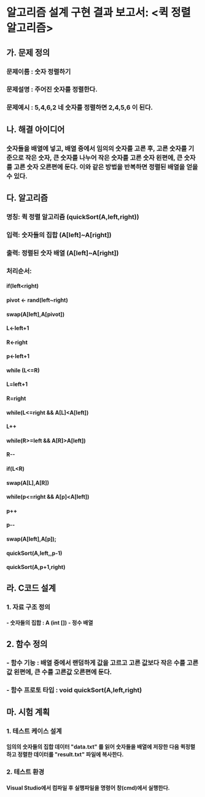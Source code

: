 # 알고리즘 설계 구현 결과 보고서: <퀵 정렬 알고리즘>

## 가. 문제 정의
### 문제이름 : 숫자 정렬하기
### 문제설명 : 주어진 숫자를 정렬한다.
### 문제예시 : 5,4,6,2 네 숫자를 정렬하면 2,4,5,6 이 된다.

## 나. 해결 아이디어
### 숫자들을 배열에 넣고, 배열 중에서 임의의 숫자를 고른 후, 고른 숫자를 기준으로 작은 숫자, 큰 숫자를 나누어 작은 숫자를 고른 숫자 왼편에, 큰 숫자를 고른 숫자 오른편에 둔다. 이와 같은 방법을 반복하면 정렬된 배열을 얻을 수 있다.

## 다. 알고리즘
### 명칭: 퀵 정렬 알고리즘 (quickSort(A,left,right))
### 입력: 숫자들의 집합 (A[left]~A[right])
### 출력: 정렬된 숫자 배열 (A[left]~A[right])
### 처리순서:
#### if(left<right)
#### 	pivot <- rand(left~right)
#### 	swap(A[left],A[pivot])
#### 	L<-left+1
#### 	R<-right
#### 	p<-left+1
#### 	while (L<=R)
#### 		L=left+1
#### 		R=right
#### 		while(L<=right && A[L]<A[left])
#### 			L++
#### 		while(R>=left && A[R]>A[left])
#### 			R--
#### 		if(L<R)
#### 			swap(A[L],A[R])
#### 	while(p<=right && A[p]<A[left])
#### 		p++
#### 	p--
#### 	swap(A[left],A[p]);
#### 	quickSort(A,left,,p-1)
#### 	quickSort(A,p+1,right)

## 라. C코드 설계
### 1. 자료 구조 정의
#### - 숫자들의 집합 : A (int []) - 정수 배열

## 2. 함수 정의
### - 함수 기능 : 배열 중에서 랜덤하게 값을 고르고 고른 값보다 작은 수를 고른값 왼편에, 큰 수를 고른값 오른편에 둔다.
### - 함수 프로토 타입 : void quickSort(A,left,right)

## 마. 시험 계획
### 1. 테스트 케이스 설계
#### 임의의 숫자들의 집합 데이터 "data.txt" 를 읽어 숫자들을 배열에 저장한 다음 퀵정렬하고 정렬한 데이터를 "result.txt" 파일에 복사한다.
### 2. 테스트 환경
#### Visual Studio에서 컴파일 후 실행파일을 명령어 창(cmd)에서 실행한다.
